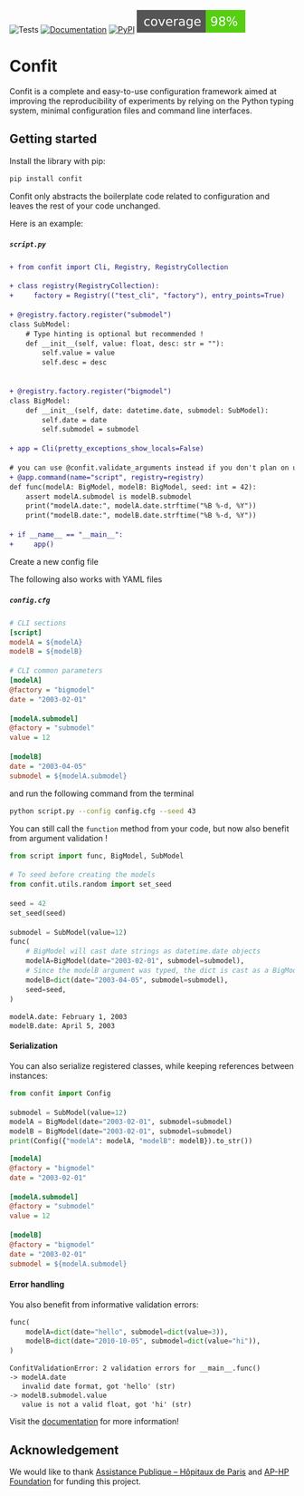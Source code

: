 ![Tests](https://img.shields.io/github/actions/workflow/status/aphp/confit/tests.yml?branch=main&label=tests&style=flat-square)
[![Documentation](https://img.shields.io/github/actions/workflow/status/aphp/confit/documentation.yml?branch=main&label=docs&style=flat-square)](https://aphp.github.io/confit/latest/)
[![PyPI](https://img.shields.io/pypi/v/confit?color=blue&style=flat-square)](https://pypi.org/project/confit/)
[![Coverage](https://raw.githubusercontent.com/aphp/confit/coverage/coverage.svg)](https://raw.githubusercontent.com/aphp/confit/coverage/coverage.txt)


# Confit

Confit is a complete and easy-to-use configuration framework aimed at improving the reproducibility
of experiments by relying on the Python typing system, minimal configuration files and
command line interfaces.

## Getting started

Install the library with pip:

<div class="termy">

```bash
pip install confit
```

</div>

Confit only abstracts the boilerplate code related to configuration and
leaves the rest of your code unchanged.

Here is an example:

<h5 a><strong><code>script.py</code></strong></h5>

```diff
+ from confit import Cli, Registry, RegistryCollection
  
+ class registry(RegistryCollection):
+     factory = Registry(("test_cli", "factory"), entry_points=True)
 
+ @registry.factory.register("submodel")
class SubModel:
    # Type hinting is optional but recommended !
    def __init__(self, value: float, desc: str = ""):
        self.value = value
        self.desc = desc
 
 
+ @registry.factory.register("bigmodel")
class BigModel:
    def __init__(self, date: datetime.date, submodel: SubModel):
        self.date = date
        self.submodel = submodel
 
+ app = Cli(pretty_exceptions_show_locals=False)

# you can use @confit.validate_arguments instead if you don't plan on using the CLI
+ @app.command(name="script", registry=registry)
def func(modelA: BigModel, modelB: BigModel, seed: int = 42):
    assert modelA.submodel is modelB.submodel
    print("modelA.date:", modelA.date.strftime("%B %-d, %Y"))
    print("modelB.date:", modelB.date.strftime("%B %-d, %Y"))
 
+ if __name__ == "__main__":
+     app()
```


Create a new config file

The following also works with YAML files

<h5 a><strong><code>config.cfg</code></strong></h5>

```ini
# CLI sections
[script]
modelA = ${modelA}
modelB = ${modelB}

# CLI common parameters
[modelA]
@factory = "bigmodel"
date = "2003-02-01"

[modelA.submodel]
@factory = "submodel"
value = 12

[modelB]
date = "2003-04-05"
submodel = ${modelA.submodel}
```

and run the following command from the terminal

<div class="termy">

```bash
python script.py --config config.cfg --seed 43
```

</div>

You can still call the `function` method from your code, but now also benefit from
argument validation !

```python
from script import func, BigModel, SubModel

# To seed before creating the models
from confit.utils.random import set_seed

seed = 42
set_seed(seed)

submodel = SubModel(value=12)
func(
    # BigModel will cast date strings as datetime.date objects
    modelA=BigModel(date="2003-02-01", submodel=submodel),
    # Since the modelB argument was typed, the dict is cast as a BigModel instance
    modelB=dict(date="2003-04-05", submodel=submodel),
    seed=seed,
)
```

```
modelA.date: February 1, 2003
modelB.date: April 5, 2003
```

#### Serialization

You can also serialize registered classes, while keeping references between instances:

```python
from confit import Config

submodel = SubModel(value=12)
modelA = BigModel(date="2003-02-01", submodel=submodel)
modelB = BigModel(date="2003-02-01", submodel=submodel)
print(Config({"modelA": modelA, "modelB": modelB}).to_str())
```

```ini
[modelA]
@factory = "bigmodel"
date = "2003-02-01"

[modelA.submodel]
@factory = "submodel"
value = 12

[modelB]
@factory = "bigmodel"
date = "2003-02-01"
submodel = ${modelA.submodel}
```

#### Error handling

You also benefit from informative validation errors:

```python
func(
    modelA=dict(date="hello", submodel=dict(value=3)),
    modelB=dict(date="2010-10-05", submodel=dict(value="hi")),
)
```

```
ConfitValidationError: 2 validation errors for __main__.func()
-> modelA.date
   invalid date format, got 'hello' (str)
-> modelB.submodel.value
   value is not a valid float, got 'hi' (str)
```




Visit the [documentation](https://aphp.github.io/confit/) for more information!

## Acknowledgement

We would like to thank [Assistance Publique – Hôpitaux de Paris](https://www.aphp.fr/)
and [AP-HP Foundation](https://fondationrechercheaphp.fr/) for funding this project.
